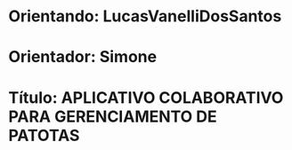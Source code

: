 # Orientando: 	LucasVanelliDosSantos	
# Orientador: 	Simone	
# Título: 	APLICATIVO COLABORATIVO PARA GERENCIAMENTO DE PATOTAS	
